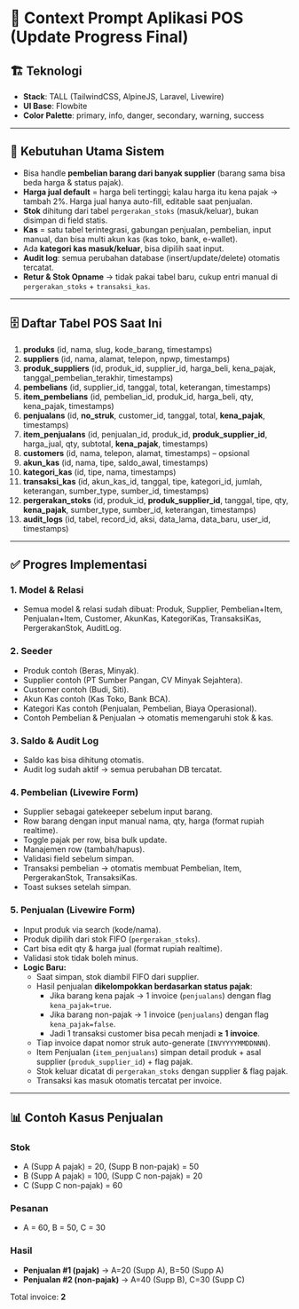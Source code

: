 # 📌 Context Prompt Aplikasi POS (Update Progress Final)

## 🏗️ Teknologi

-   **Stack**: TALL (TailwindCSS, AlpineJS, Laravel, Livewire)
-   **UI Base**: Flowbite
-   **Color Palette**: primary, info, danger, secondary, warning, success

---

## 🎯 Kebutuhan Utama Sistem

-   Bisa handle **pembelian barang dari banyak supplier** (barang sama bisa beda harga & status pajak).
-   **Harga jual default** = harga beli tertinggi; kalau harga itu kena pajak → tambah 2%. Harga jual hanya auto-fill, editable saat penjualan.
-   **Stok** dihitung dari tabel `pergerakan_stoks` (masuk/keluar), bukan disimpan di field statis.
-   **Kas** = satu tabel terintegrasi, gabungan penjualan, pembelian, input manual, dan bisa multi akun kas (kas toko, bank, e-wallet).
-   Ada **kategori kas masuk/keluar**, bisa dipilih saat input.
-   **Audit log**: semua perubahan database (insert/update/delete) otomatis tercatat.
-   **Retur & Stok Opname** → tidak pakai tabel baru, cukup entri manual di `pergerakan_stoks` + `transaksi_kas`.

---

## 🗄️ Daftar Tabel POS Saat Ini

1. **produks** (id, nama, slug, kode_barang, timestamps)
2. **suppliers** (id, nama, alamat, telepon, npwp, timestamps)
3. **produk_suppliers** (id, produk_id, supplier_id, harga_beli, kena_pajak, tanggal_pembelian_terakhir, timestamps)
4. **pembelians** (id, supplier_id, tanggal, total, keterangan, timestamps)
5. **item_pembelians** (id, pembelian_id, produk_id, harga_beli, qty, kena_pajak, timestamps)
6. **penjualans** (id, **no_struk**, customer_id, tanggal, total, **kena_pajak**, timestamps)
7. **item_penjualans** (id, penjualan_id, produk_id, **produk_supplier_id**, harga_jual, qty, subtotal, **kena_pajak**, timestamps)
8. **customers** (id, nama, telepon, alamat, timestamps) – opsional
9. **akun_kas** (id, nama, tipe, saldo_awal, timestamps)
10. **kategori_kas** (id, tipe, nama, timestamps)
11. **transaksi_kas** (id, akun_kas_id, tanggal, tipe, kategori_id, jumlah, keterangan, sumber_type, sumber_id, timestamps)
12. **pergerakan_stoks** (id, produk_id, **produk_supplier_id**, tanggal, tipe, qty, **kena_pajak**, sumber_type, sumber_id, keterangan, timestamps)
13. **audit_logs** (id, tabel, record_id, aksi, data_lama, data_baru, user_id, timestamps)

---

## ✅ Progres Implementasi

### 1. **Model & Relasi**

-   Semua model & relasi sudah dibuat: Produk, Supplier, Pembelian+Item, Penjualan+Item, Customer, AkunKas, KategoriKas, TransaksiKas, PergerakanStok, AuditLog.

### 2. **Seeder**

-   Produk contoh (Beras, Minyak).
-   Supplier contoh (PT Sumber Pangan, CV Minyak Sejahtera).
-   Customer contoh (Budi, Siti).
-   Akun Kas contoh (Kas Toko, Bank BCA).
-   Kategori Kas contoh (Penjualan, Pembelian, Biaya Operasional).
-   Contoh Pembelian & Penjualan → otomatis memengaruhi stok & kas.

### 3. **Saldo & Audit Log**

-   Saldo kas bisa dihitung otomatis.
-   Audit log sudah aktif → semua perubahan DB tercatat.

### 4. **Pembelian (Livewire Form)**

-   Supplier sebagai gatekeeper sebelum input barang.
-   Row barang dengan input manual nama, qty, harga (format rupiah realtime).
-   Toggle pajak per row, bisa bulk update.
-   Manajemen row (tambah/hapus).
-   Validasi field sebelum simpan.
-   Transaksi pembelian → otomatis membuat Pembelian, Item, PergerakanStok, TransaksiKas.
-   Toast sukses setelah simpan.

### 5. **Penjualan (Livewire Form)**

-   Input produk via search (kode/nama).
-   Produk dipilih dari stok FIFO (`pergerakan_stoks`).
-   Cart bisa edit qty & harga jual (format rupiah realtime).
-   Validasi stok tidak boleh minus.
-   **Logic Baru:**
    -   Saat simpan, stok diambil FIFO dari supplier.
    -   Hasil penjualan **dikelompokkan berdasarkan status pajak**:
        -   Jika barang kena pajak → 1 invoice (`penjualans`) dengan flag `kena_pajak=true`.
        -   Jika barang non-pajak → 1 invoice (`penjualans`) dengan flag `kena_pajak=false`.
        -   Jadi 1 transaksi customer bisa pecah menjadi **≥ 1 invoice**.
    -   Tiap invoice dapat nomor struk auto-generate (`INVYYYYMMDDNNN`).
    -   Item Penjualan (`item_penjualans`) simpan detail produk + asal supplier (`produk_supplier_id`) + flag pajak.
    -   Stok keluar dicatat di `pergerakan_stoks` dengan supplier & flag pajak.
    -   Transaksi kas masuk otomatis tercatat per invoice.

---

## 📊 Contoh Kasus Penjualan

### Stok

-   A (Supp A pajak) = 20, (Supp B non-pajak) = 50
-   B (Supp A pajak) = 100, (Supp C non-pajak) = 20
-   C (Supp C non-pajak) = 60

### Pesanan

-   A = 60, B = 50, C = 30

### Hasil

-   **Penjualan #1 (pajak)** → A=20 (Supp A), B=50 (Supp A)
-   **Penjualan #2 (non-pajak)** → A=40 (Supp B), C=30 (Supp C)

Total invoice: **2**
